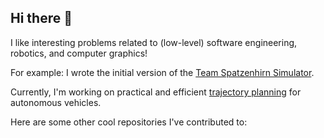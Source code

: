 ## Hi there 👋

I like interesting problems related to (low-level) software engineering, robotics, and computer graphics!

For example: I wrote the initial version of the [Team Spatzenhirn Simulator](https://github.com/teamspatzenhirn/Simulator). 

Currently, I'm working on practical and efficient [trajectory planning](https://github.com/uulm-mrm/tpl) for autonomous vehicles.

Here are some other cool repositories I've contributed to: 
